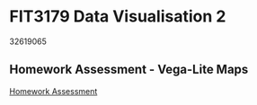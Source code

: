 # FIT3179 Data Visualisation 2
32619065

## Homework Assessment - Vega-Lite Maps

<!-- hyper link this -->
[Homework Assessment](index.html)

<!-- hyper link this -->